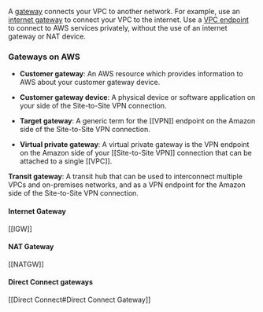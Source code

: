 A [gateway](https://docs.aws.amazon.com/vpc/latest/userguide/extend-intro.html) connects your VPC to another network. For example, use an [internet gateway](https://docs.aws.amazon.com/vpc/latest/userguide/VPC_Internet_Gateway.html) to connect your VPC to the internet. Use a [VPC endpoint](https://docs.aws.amazon.com/vpc/latest/privatelink/privatelink-access-aws-services.html) to connect to AWS services privately, without the use of an internet gateway or NAT device.

### Gateways on AWS

-   **Customer gateway**: An AWS resource which provides information to AWS about your customer gateway device.
    
-   **Customer gateway device**: A physical device or software application on your side of the Site-to-Site VPN connection.
    
-   **Target gateway**: A generic term for the [[VPN]] endpoint on the Amazon side of the Site-to-Site VPN connection.
    
-   **Virtual private gateway**: A virtual private gateway is the VPN endpoint on the Amazon side of your [[Site-to-Site VPN]] connection that can be attached to a single [[VPC]].
    
**Transit gateway**:
A transit hub that can be used to interconnect multiple VPCs and on-premises networks, and as a VPN endpoint for the Amazon side of the Site-to-Site VPN connection.

#### Internet Gateway
[[IGW]]

#### NAT Gateway
[[NATGW]]

#### Direct Connect gateways
[[Direct Connect#Direct Connect Gateway]]